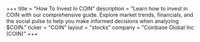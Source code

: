 +++
title = "How To Invest In COIN"
description = "Learn how to invest in COIN with our comprehensive guide. Explore market trends, financials, and the social pulse to help you make informed decisions when analyzing $COIN."
ticker = "COIN"
layout = "stocks"
company = "Coinbase Global Inc (COIN)"
+++


